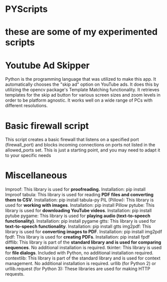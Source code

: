 # PYScripts
# these are some of my experimented scripts
# Youtube Ad Skipper
 Python is the programming language that was utilized to make this app. It automatically chooses the "skip ad" option on YouTube ads. It does this by utilizing the opencv package's Template Matching functionality. It retrieves templates for the skip ad button for various screen sizes and zoom levels in order to be platform agnostic. It works well on a wide range of PCs with different resolutions.
# Basic firewall script
This script creates a basic firewall that listens on a specified port (firewall_port) and blocks incoming connections on ports not listed in the allowed_ports set. This is just a starting point, and you may need to adapt it to your specific needs
# Miscellaneous
 lmproof: This library is used for **proofreading.**
Installation: pip install lmproof
tabula: This library is used for reading **PDF files and converting them to CSV**.
Installation: pip install tabula-py
PIL (Pillow): This library is used for **working with images**.
Installation: pip install Pillow
pytube: This library is used for **downloading YouTube videos**.
Installation: pip install pytube
pygame: This library is used for **playing audio (text-to-speech functionality)**.
Installation: pip install pygame
gtts: This library is used for **text-to-speech functionality**.
Installation: pip install gtts
img2pdf: This library is used for **converting images to PDF**.
Installation: pip install img2pdf
fpdf: This library is used for **creating PDFs**.
Installation: pip install fpdf
difflib: This library is part of the **standard library and is used for comparing sequences**.
No additional installation is required.
tkinter: This library is used for **file dialogs**.
Included with Python, no additional installation required.
contextlib: This library is part of the standard library and is used for context management.
No additional installation is required.
urllib (for Python 2) or urllib.request (for Python 3): These libraries are used for making HTTP requests.

